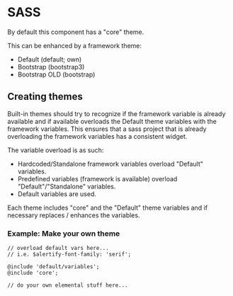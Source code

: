# SASS

By default this component has a "core" theme.

This can be enhanced by a framework theme:

 * Default (default; own)
 * Bootstrap (bootstrap3)
 * Bootstrap OLD (bootstrap)

## Creating themes

Built-in themes should try to recognize if the framework variable is already available and if available overloads the 
Default theme variables with the framework variables. This ensures that a sass project that is already overloading the 
framework variables has a consistent widget.

The variable overload is as such:

 * Hardcoded/Standalone framework variables overload "Default" variables.
 * Predefined variables (framework is available) overload "Default"/"Standalone" variables.
 * Default variables are used.

Each theme includes "core" and the "Default" theme variables and if necessary replaces / enhances the variables. 

### Example: Make your own theme

	// overload default vars here...
	// i.e. $alertify-font-family: 'serif';
	
	@include 'default/variables';
	@include 'core';
	
	// do your own elemental stuff here...



